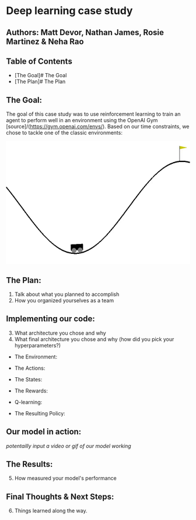 # Deep learning case study
## Authors: Matt Devor, Nathan James, Rosie Martinez & Neha Rao

## Table of Contents
* [The Goal]# The Goal
* [The Plan]# The Plan

## The Goal:
The goal of this case study was to use reinforcement learning to train an agent to perform well in an environment using the OpenAI Gym [source]/(https://gym.openai.com/envs/). Based on our time constraints, we chose to tackle one of the classic environments: 

<p align="center">
  <img src="images/example.gif" width="550">
</p>

## The Plan:
   1. Talk about what you planned to accomplish
   2. How you organized yourselves as a team


## Implementing our code:
   3. What architecture you chose and why
   4. What final architecture you chose and why (how did you pick your hyperparameters?)
* The Environment:

* The Actions:

* The States:

* The Rewards:

* Q-learning:

* The Resulting Policy:

## Our model in action:
*potentailly input a video or gif of our model working*

## The Results:
   5. How measured your model's performance

## Final Thoughts & Next Steps:

   6. Things learned along the way.

